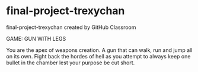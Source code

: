 # final-project-trexychan
final-project-trexychan created by GitHub Classroom

GAME: GUN WITH LEGS

You are the apex of weapons creation. A gun that can walk, run and jump all on its own. Fight back the hordes of hell as you attempt
to always keep one bullet in the chamber lest your purpose be cut short.
